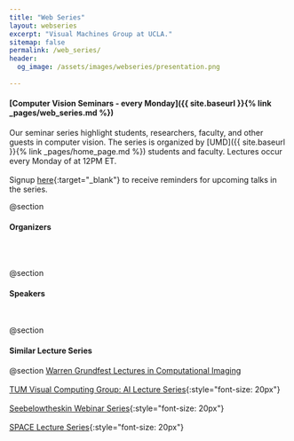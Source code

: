 ```yaml
---
title: "Web Series"
layout: webseries
excerpt: "Visual Machines Group at UCLA."
sitemap: false
permalink: /web_series/
header:
  og_image: /assets/images/webseries/presentation.png
  
---
```


#### [Computer Vision Seminars - every Monday]({{ site.baseurl }}{% link _pages/web_series.md %})

Our seminar series highlight students, researchers, faculty, and other guests in computer vision. The series is organized by [UMD]({{ site.baseurl }}{% link _pages/home_page.md %}) students and faculty. Lectures occur every Monday of at 12PM ET.
<br><br>
Signup [here](https://www.youtube.com/watch?v=dQw4w9WgXcQ){:target="_blank"} to receive reminders for upcoming talks in the series.

@section
#### Organizers
<br>
<br>
<!-- All the organizers -->

@section
#### Speakers
<br>
<!-- All the web series Entries -->

@section
#### Similar Lecture Series

@section
[Warren Grundfest Lectures in Computational Imaging](http://visual.ee.ucla.edu/) <br> <br>
[TUM Visual Computing Group: AI Lecture Series](https://niessner.github.io/TUM-AI-Lecture-Series/?fbclid=IwAR3qxbYd4ixlTqFzSPqUGXpJY9HnMjZaePsxt5e9cjKyc6sXQoiE6O4l7DE){:style="font-size: 20px"} <br> <br>
[Seebelowtheskin Webinar Series](https://www.seebelowtheskin.org/webinars/?fbclid=IwAR3W-1DEcj9fsFLvNLx7z4XLhirhopqblno1YA-tx7QRmRWXqi-zqD5-cMc){:style="font-size: 20px"} <br> <br>
[SPACE Lecture Series](https://sites.google.com/view/sps-space){:style="font-size: 20px"}
